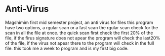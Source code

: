 # Anti-Virus
Magshimim first mid semester project, an anti virus for files
this program have two options, a rgular scan or a fast scan
the  rgular scan check for the scan in all the file at once.
the quick scan first check the first 20% of the file, 
if the firus signature does not apear the program will check the last20% of the file,
if the virus not apear there to the program will check in the full file.
this took me a week to program and is  my first big code.
